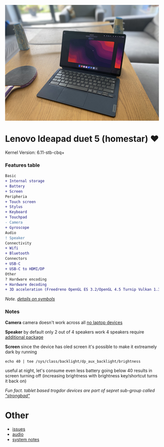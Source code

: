 ![homestar](./assets/homestar.jpg)

# Lenovo Ideapad duet 5 (homestar) ❤️

Kernel Version: 6.11-stb-cbq+

### Features table
```diff
Basic
+ Internal storage
+ Battery
+ Screen
Peripheria
+ Touch screen
+ Stylus
+ Keyboard
+ Touchpad
- Camera
+ Gyroscope
Audio
! Speaker
Connectivity
+ Wifi
+ Bluetooth
Connectors
+ USB-C
+ USB-C to HDMI/DP
Other
? Hardware encoding
+ Hardware decoding
+ 3D acceleration (Freedreno OpenGL ES 3.2/OpenGL 4.5 Turnip Vulkan 1.3)
```
_Note. [details on symbols](../adding-device.md)_
### Notes

**Camera**
camera doesn't work across all [no laptop devices](https://wiki.postmarketos.org/wiki/Google_Kukui_Chromebook_(google-kukui))

**Speaker**
by default only 2 out of 4 speakers work
4 speakers require [additional package](https://github.com/hexdump0815/imagebuilder/discussions/240#discussioncomment-10732006)

**Screen**
since the device has oled screen it's possible to make it extreamely dark
by running
```
echo 40 | tee /sys/class/backlight/dp_aux_backlight/brightness
```
useful at night, let's consume even less battery
going below 40 results in screen turning off (increasing brightness with brightness key/shortcut turns it back on)

_Fun fact. tablet based trogdor devices are part of sepret sub-group called ["strongbad"](https://cros.tech/device/homestar/)_

# Other

- [issues](https://github.com/hexdump0815/imagebuilder/issues/68)
- [audio](https://github.com/hexdump0815/imagebuilder/discussions/240)
- [system notes](../../../../systems/chromebook_trogdor/readme.md)